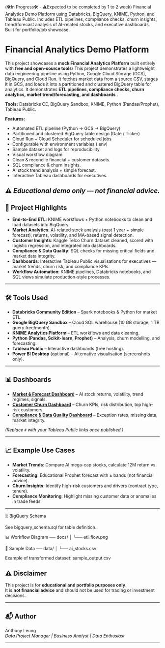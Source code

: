 (🛠️In Progress🛠️ - ⚠️Expected to be completed by 1 to 2 week)
Financial Analytics Demo Platform using Databricks, BigQuery, KNIME, Python, and Tableau Public. Includes ETL pipelines, compliance checks, churn insights, trend/forecast analysis of AI-related stocks, and executive dashboards. Built for portfolio/job showcase.


# Financial Analytics Demo Platform
This project showcases a **mock Financial Analytics Platform** built entirely with **free and open-source tools**/
This project demonstrates a lightweight data engineering pipeline using Python, Google Cloud Storage (GCS), BigQuery, and Cloud Run.
It fetches market data from a source CSV, stages it in GCS, and loads it into a partitioned and clustered BigQuery table for analytics.
It demonstrates **ETL pipelines, compliance checks, churn analytics, market trend/forecasting, and dashboards** .


**Tools:** Databricks CE, BigQuery Sandbox, KNIME, Python (Pandas/Prophet), Tableau Public.  

**Features:**  
- Automated ETL pipeline (Python → GCS → BigQuery)
- Partitioned and clustered BigQuery table design (Date / Ticker)
- Cloud Run + Cloud Scheduler for scheduled jobs
- Configurable with environment variables (.env)
- Sample dataset and logs for reproducibility
- Visual workflow diagram
- Clean & reconcile financial + customer datasets.  
- SQL compliance & churn insights.  
- AI stock trend analysis + simple forecast.  
- Interactive Tableau dashboards for executives.  

⚠️ *Educational demo only — not financial advice.*
---

## 🚀 Project Highlights
- **End-to-End ETL**: KNIME workflows + Python notebooks to clean and load datasets into BigQuery.
- **Market Analytics**: AI-related stock analysis (past 1 year + simple forecast), returns, volatility, and MA-based signal detection.
- **Customer Insights**: Kaggle Telco Churn dataset cleaned, scored with logistic regression, and integrated into dashboards.
- **Compliance & Data Quality**: SQL checks for missing critical fields and market data integrity.
- **Dashboards**: Interactive Tableau Public visualisations for executives — market trends, churn risk, and compliance KPIs.
- **Workflow Automation**: KNIME pipelines, Databricks notebooks, and SQL views simulate production-style processes.

---

## 🛠️ Tools Used
- **Databricks Community Edition** – Spark notebooks & Python for market ETL.
- **Google BigQuery Sandbox** – Cloud SQL warehouse (10 GB storage, 1 TB query free/month).
- **KNIME Analytics Platform** – ETL workflows and data cleaning.
- **Python (Pandas, Scikit-learn, Prophet)** – Analysis, churn modelling, and forecasting.
- **Tableau Public** – Interactive dashboards (free hosting).
- **Power BI Desktop** (optional) – Alternative visualisation (screenshots only).

---

## 📊 Dashboards
- **[Market & Forecast Dashboard](#)** – AI stock returns, volatility, trend regimes, signals.
- **[Customer Churn Dashboard](#)** – Churn KPIs, risk distribution, top high-risk customers.
- **[Compliance & Data Quality Dashboard](#)** – Exception rates, missing data, market integrity.

*(Replace `#` with your Tableau Public links once published.)*

---

## 📈 Example Use Cases
- **Market Trends**: Compare AI mega-cap stocks, calculate 12M return vs. volatility.
- **Forecasting**: Educational Prophet forecast with ± bands (not financial advice).
- **Churn Insights**: Identify high-risk customers and drivers (contract type, tenure).
- **Compliance Monitoring**: Highlight missing customer data or anomalies in trade feeds.

---

🗄️ BigQuery Schema

See bigquery_schema.sql for table definition.

📊 Workflow Diagram
── docs/
│   └── etl_flow.png             

📑 Sample Data
── data/
│   └── ai_stocks.csv             

Example of transformed dataset: sample_output.csv

## ⚠️ Disclaimer
This project is for **educational and portfolio purposes only**.  
It is **not financial advice** and should not be used for trading or investment decisions.

---

## 📬 Author
Anthony Leung  
*Data Project Manager | Business Analyst | Data Enthusiast*  

---
